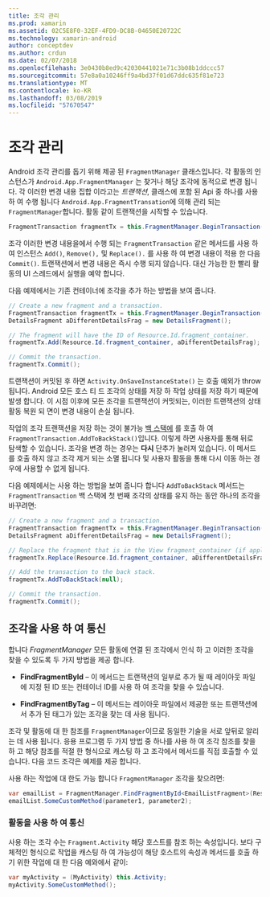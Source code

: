 ```yaml
---
title: 조각 관리
ms.prod: xamarin
ms.assetid: 02C5E8F0-32EF-4FD9-DC8B-04650E20722C
ms.technology: xamarin-android
author: conceptdev
ms.author: crdun
ms.date: 02/07/2018
ms.openlocfilehash: 3e0430b8ed9c42030441021e71c3b08b1ddccc57
ms.sourcegitcommit: 57e8a0a10246ff9a4bd37f01d67ddc635f81e723
ms.translationtype: MT
ms.contentlocale: ko-KR
ms.lasthandoff: 03/08/2019
ms.locfileid: "57670547"
---
```

# <a name="managing-fragments"></a>조각 관리

Android 조각 관리를 돕기 위해 제공 된 `FragmentManager` 클래스입니다. 각 활동의 인스턴스가 `Android.App.FragmentManager` 는 찾거나 해당 조각에 동적으로 변경 됩니다. 각 이러한 변경 내용 집합 이라고는 *트랜잭션*, 클래스에 포함 된 Api 중 하나를 사용 하 여 수행 됩니다 `Android.App.FragmentTransation`에 의해 관리 되는 `FragmentManager`합니다. 활동 같이 트랜잭션을 시작할 수 있습니다.

```csharp
FragmentTransaction fragmentTx = this.FragmentManager.BeginTransaction();
```

조각 이러한 변경 내용을에서 수행 되는 `FragmentTransaction` 같은 메서드를 사용 하 여 인스턴스 `Add()`, `Remove(),` 및 `Replace().` 를 사용 하 여 변경 내용이 적용 한 다음 `Commit()`. 트랜잭션에서 변경 내용은 즉시 수행 되지 않습니다.
대신 가능한 한 빨리 활동의 UI 스레드에서 실행을 예약 합니다.

다음 예제에서는 기존 컨테이너에 조각을 추가 하는 방법을 보여 줍니다.

```csharp
// Create a new fragment and a transaction.
FragmentTransaction fragmentTx = this.FragmentManager.BeginTransaction();
DetailsFragment aDifferentDetailsFrag = new DetailsFragment();

// The fragment will have the ID of Resource.Id.fragment_container.
fragmentTx.Add(Resource.Id.fragment_container, aDifferentDetailsFrag);

// Commit the transaction.
fragmentTx.Commit();
```

트랜잭션이 커밋된 후 하면 `Activity.OnSaveInstanceState()` 는 호출 예외가 throw 됩니다. Android 모든 호스 티 드 조각의 상태를 저장 하 작업 상태를 저장 하기 때문에 발생 합니다. 이 시점 이후에 모든 조각을 트랜잭션이 커밋되는, 이러한 트랜잭션의 상태 활동 복원 되 면이 변경 내용이 손실 됩니다.

작업의 조각 트랜잭션을 저장 하는 것이 불가능 [백 스택에](https://developer.android.com/guide/topics/fundamentals/tasks-and-back-stack.html) 를 호출 하 여 `FragmentTransaction.AddToBackStack()`입니다. 이렇게 하면 사용자를 통해 뒤로 탐색할 수 있습니다. 조각을 변경 하는 경우는 **다시** 단추가 눌러져 있습니다. 이 메서드를 호출 하지 않고 조각 제거 되는 소멸 됩니다 및 사용자 활동을 통해 다시 이동 하는 경우에 사용할 수 없게 됩니다.

다음 예제에서는 사용 하는 방법을 보여 줍니다 합니다 `AddToBackStack` 메서드는 `FragmentTransaction` 백 스택에 첫 번째 조각의 상태를 유지 하는 동안 하나의 조각을 바꾸려면:

```csharp
// Create a new fragment and a transaction.
FragmentTransaction fragmentTx = this.FragmentManager.BeginTransaction();
DetailsFragment aDifferentDetailsFrag = new DetailsFragment();

// Replace the fragment that is in the View fragment_container (if applicable).
fragmentTx.Replace(Resource.Id.fragment_container, aDifferentDetailsFrag);

// Add the transaction to the back stack.
fragmentTx.AddToBackStack(null);

// Commit the transaction.
fragmentTx.Commit();
```


## <a name="communicating-with-fragments"></a>조각을 사용 하 여 통신

합니다 *FragmentManager* 모든 활동에 연결 된 조각에서 인식 하 고 이러한 조각을 찾을 수 있도록 두 가지 방법을 제공 합니다.

-   **FindFragmentById** &ndash; 이 메서드는 트랜잭션의 일부로 추가 될 때 레이아웃 파일에 지정 된 ID 또는 컨테이너 ID를 사용 하 여 조각을 찾을 수 있습니다.

-   **FindFragmentByTag** &ndash; 이 메서드는 레이아웃 파일에서 제공한 또는 트랜잭션에서 추가 된 태그가 있는 조각을 찾는 데 사용 됩니다.

조각 및 활동에 대 한 참조를 `FragmentManager`이므로 동일한 기술을 서로 앞뒤로 알리는 데 사용 됩니다. 응용 프로그램 두 가지 방법 중 하나를 사용 하 여 조각 참조를 찾을 하 고 해당 참조를 적절 한 형식으로 캐스팅 하 고 조각에서 메서드를 직접 호출할 수 있습니다. 다음 코드 조각은 예제를 제공 합니다.

사용 하는 작업에 대 한도 가능 합니다 `FragmentManager` 조각을 찾으려면:

```csharp
var emailList = FragmentManager.FindFragmentById<EmailListFragment>(Resource.Id.email_list_fragment);
emailList.SomeCustomMethod(parameter1, parameter2);
```


### <a name="communicating-with-the-activity"></a>활동을 사용 하 여 통신

사용 하는 조각 수는 `Fragment.Activity` 해당 호스트를 참조 하는 속성입니다. 보다 구체적인 형식으로 작업을 캐스팅 하 여 가능성이 해당 호스트의 속성과 메서드를 호출 하기 위한 작업에 대 한 다음 예와에서 같이:

```csharp
var myActivity = (MyActivity) this.Activity;
myActivity.SomeCustomMethod();
```
